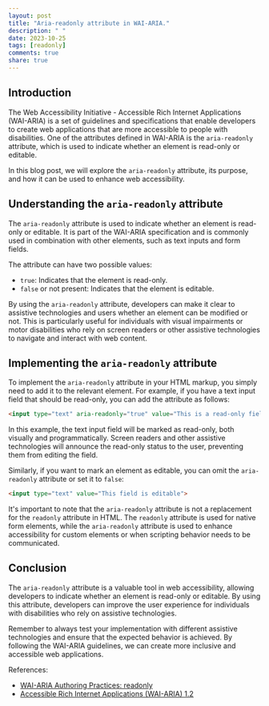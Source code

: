 ```yaml
---
layout: post
title: "Aria-readonly attribute in WAI-ARIA."
description: " "
date: 2023-10-25
tags: [readonly]
comments: true
share: true
---
```


## Introduction

The Web Accessibility Initiative - Accessible Rich Internet Applications (WAI-ARIA) is a set of guidelines and specifications that enable developers to create web applications that are more accessible to people with disabilities. One of the attributes defined in WAI-ARIA is the `aria-readonly` attribute, which is used to indicate whether an element is read-only or editable.

In this blog post, we will explore the `aria-readonly` attribute, its purpose, and how it can be used to enhance web accessibility.

## Understanding the `aria-readonly` attribute

The `aria-readonly` attribute is used to indicate whether an element is read-only or editable. It is part of the WAI-ARIA specification and is commonly used in combination with other elements, such as text inputs and form fields.

The attribute can have two possible values:

- `true`: Indicates that the element is read-only.
- `false` or not present: Indicates that the element is editable.

By using the `aria-readonly` attribute, developers can make it clear to assistive technologies and users whether an element can be modified or not. This is particularly useful for individuals with visual impairments or motor disabilities who rely on screen readers or other assistive technologies to navigate and interact with web content.

## Implementing the `aria-readonly` attribute

To implement the `aria-readonly` attribute in your HTML markup, you simply need to add it to the relevant element. For example, if you have a text input field that should be read-only, you can add the attribute as follows:

```html
<input type="text" aria-readonly="true" value="This is a read-only field">
```

In this example, the text input field will be marked as read-only, both visually and programmatically. Screen readers and other assistive technologies will announce the read-only status to the user, preventing them from editing the field.

Similarly, if you want to mark an element as editable, you can omit the `aria-readonly` attribute or set it to `false`:

```html
<input type="text" value="This field is editable">
```

It's important to note that the `aria-readonly` attribute is not a replacement for the `readonly` attribute in HTML. The `readonly` attribute is used for native form elements, while the `aria-readonly` attribute is used to enhance accessibility for custom elements or when scripting behavior needs to be communicated.

## Conclusion

The `aria-readonly` attribute is a valuable tool in web accessibility, allowing developers to indicate whether an element is read-only or editable. By using this attribute, developers can improve the user experience for individuals with disabilities who rely on assistive technologies.

Remember to always test your implementation with different assistive technologies and ensure that the expected behavior is achieved. By following the WAI-ARIA guidelines, we can create more inclusive and accessible web applications.

References:
- [WAI-ARIA Authoring Practices: readonly](https://www.w3.org/TR/wai-aria-practices/#readonly)
- [Accessible Rich Internet Applications (WAI-ARIA) 1.2](https://www.w3.org/TR/wai-aria-1.2/)